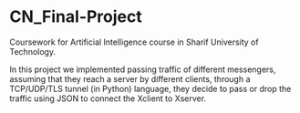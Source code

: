 # CN_Final-Project
Coursework for Artificial Intelligence course in Sharif University of Technology.

In this project we implemented passing traffic of different messengers, assuming that they reach a server by different clients, through a TCP/UDP/TLS tunnel (in Python) language, they decide to pass or drop the traffic using JSON to connect the Xclient to Xserver.
